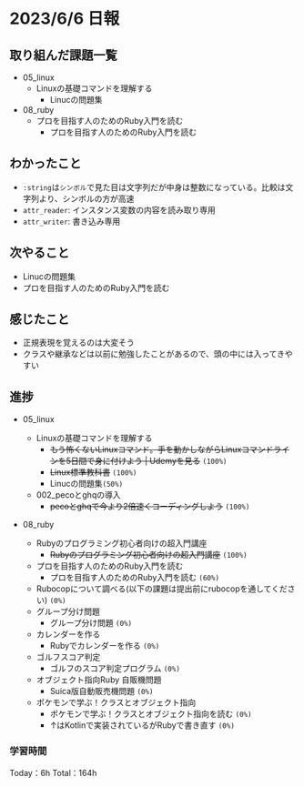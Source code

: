 # 2023/6/6 日報

## 取り組んだ課題一覧
- 05_linux
    - Linuxの基礎コマンドを理解する
        - Linucの問題集
- 08_ruby
    - プロを目指す人のためのRuby入門を読む
        - プロを目指す人のためのRuby入門を読む

## わかったこと
- `:string`は`シンボル`で見た目は文字列だが中身は整数になっている。比較は文字列より、シンボルの方が高速
- `attr_reader`: インスタンス変数の内容を読み取り専用
- `attr_writer`: 書き込み専用


## 次やること
- Linucの問題集
- プロを目指す人のためのRuby入門を読む

## 感じたこと
- 正規表現を覚えるのは大変そう
- クラスや継承などは以前に勉強したことがあるので、頭の中には入ってきやすい

## 進捗
- 05_linux
    - Linuxの基礎コマンドを理解する
        - ~~もう怖くないLinuxコマンド。手を動かしながらLinuxコマンドラインを5日間で身に付けよう | Udemyを見る~~ ``(100%)``
        - ~~Linux標準教科書~~ ``(100%)``
        - Linucの問題集``(50%)``
    - 002_pecoとghqの導入
        - ~~pecoとghqで今より2倍速くコーディングしよう~~ ``(100%)``

- 08_ruby
    - Rubyのプログラミング初心者向けの超入門講座
        - ~~Rubyのプログラミング初心者向けの超入門講座~~ ``(100%)``
    - プロを目指す人のためのRuby入門を読む
        - プロを目指す人のためのRuby入門を読む ``(60%)``
    - Rubocopについて調べる(以下の課題は提出前にrubocopを通してください) ``(0%)``
    - グループ分け問題
        - グループ分け問題 ``(0%)``
    - カレンダーを作る
        - Rubyでカレンダーを作る ``(0%)``
    - ゴルフスコア判定
        - ゴルフのスコア判定プログラム ``(0%)``
    - オブジェクト指向Ruby 自販機問題
        - Suica版自動販売機問題 ``(0%)``
    - ポケモンで学ぶ！クラスとオブジェクト指向
        - ポケモンで学ぶ！クラスとオブジェクト指向を読む ``(0%)``
        - ↑はKotlinで実装されているがRubyで書き直す ``(0%)``


### 学習時間
Today：6h Total：164h


